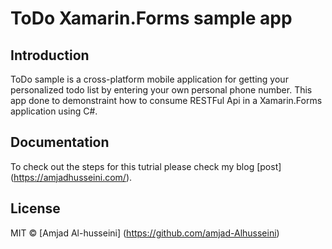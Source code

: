 # ToDo Xamarin.Forms sample app
## Introduction
ToDo sample is a cross-platform mobile application for getting your personalized todo list by entering your own personal phone number.
This app done to demonstraint how to consume RESTFul Api in a Xamarin.Forms application using C#.

## Documentation
To check out the steps for this tutrial please check my blog [post] (https://amjadhusseini.com/).

## License
MIT © [Amjad Al-husseini] (https://github.com/amjad-Alhusseini)
